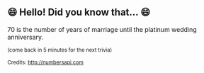 ## 😄 Hello! Did you know that... 😄
70 is the number of years of marriage until the platinum wedding anniversary.

<sup>(come back in 5 minutes for the next trivia)</sup>


<sup>Credits: http://numbersapi.com</sup>
